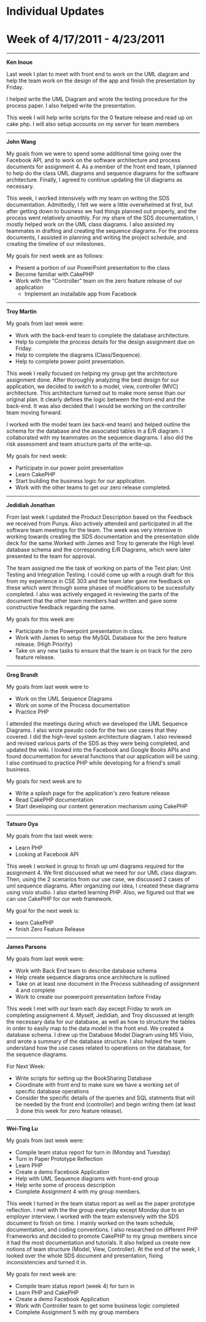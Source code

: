 # Individual Updates #
# Week of 4/17/2011 - 4/23/2011 #


---

**Ken Inoue**

Last week I plan to meet with front end to work on the UML diagram and help the team work on the design of the app and finish the presentation by Friday.

I helped write the UML Diagram and wrote the testing procedure for the process paper. I also helped write the presentation.

This week I will help write scripts for the 0 feature release and read up on cake php. I will also setup accounts on my server for team members




---


**John Wang**

My goals from we were to spend some additional time going over the Facebook API, and to work on the software architecture and process documents for assignment 4. As a member of the front end team, I planned to help do the class UML diagrams and sequence diagrams for the software architecture. Finally, I agreed to continue updating the UI diagrams as necessary.

This week, I worked intensively with my team on writing the SDS documentation. Admittedly, I felt we were a little overwhelmed at first, but after getting down to business we had things planned out properly, and the process went relatively smoothly. For my share of the SDS documentation, I mostly helped work on the UML class diagrams. I also assisted my teammates in drafting and creating the sequence diagrams. For the process documents, I assisted in planning and writing the project schedule, and creating the timeline of our milestones.

My goals for next week are as follows:
  * Present a portion of our PowerPoint presentation to the class
  * Become familiar with CakePHP
  * Work with the “Controller” team on the zero feature release of our application
    * Implement an installable app from Facebook


---


**Troy Martin**

My goals from last week were:


  * Work with the back-end team to complete the database architecture.
  * Help to complete the process details for the design assignment due on Friday.
  * Help to complete the diagrams (Class/Sequence).
  * Help to complete power point presentation.

This week I really focused on helping my group get the architecture assignment done. After thoroughly analyzing the best design for our application, we decided to switch to a model, view, controller (MVC) architecture. This architecture turned out to make more sense than our original plan. It clearly defines the logic between the front-end and the back-end. It was also decided that I would be working on the controller team moving forward.

I worked with the model team (ex back-end team) and helped outline the schema for the database and the associated tables in a E/R diagram. I collaborated with my teammates on the sequence diagrams. I also did the risk assessment and team structure parts of the write-up.

My goals for next week:

  * Participate in our power point presentation
  * Learn CakePHP
  * Start building the business logic for our application.
  * Work with the other teams to get our zero release completed.



---


**Jedidiah Jonathan**

From last week I updated the Product Description based on the Feedback we received from Punya. Also actively attended and participated in all the software team meetings for the team. The week was very intensive in working towards creating the SDS documentation and the presentation slide deck for the same.Worked with James and Troy to generate the High level database schema and the corresponding E/R Diagrams, which were later presented to the team for approval.

The team assigned me the task of working on parts of the Test plan: Unit Testing and Integration Testing. I could come up with a rough draft for this from my experience in CSE 303 and the team later gave me feedback on these which went through some phases of modifications to be sucessfully completed. I also was actively engaged in reviewing the parts of the document that the other team members had written and gave some constructive feedback regarding the same.

My goals for this week are:
  * Participate in the Powerpoint presentation in class.
  * Work with James to setup the MySQL Database for the zero feature release. (High Priority)
  * Take on any new tasks to ensure that the team is on track for the zero feature release.


---


**Greg Brandt**

My goals from last week were to
  * Work on the UML Sequence Diagrams
  * Work on some of the Process documentation
  * Practice PHP

I attended the meetings during which we developed the UML Sequence Diagrams. I also wrote pseudo code for the two use cases that they covered. I did the high-level system architecture diagram. I also reviewed and revised various parts of the SDS as they were being completed, and updated the wiki. I looked into the Facebook and Google Books APIs and found documentation for several functions that our application will be using. I also continued to practice PHP while developing for a friend's small business.

My goals for next week are to
  * Write a splash page for the application's zero feature release
  * Read CakePHP documentation
  * Start developing our content generation mechanism using CakePHP



---

**Tatsuro Oya**

My goals from the last week were:

  * Learn PHP
  * Looking at Facebook API

This week I worked in group to finish up uml diagrams required for the assignment 4. We first discussed what we need for our UML class diagram. Then, using the 2 scenarios from our use case, we discussed 2 cases of  uml sequence diagrams. After organizing our idea, I created these diagrams using visio studio. I also started learning PHP. Also, we figured out that we can use CakePHP for our web framework.


My goal for the next week is:

  * learn CakePHP
  * finish Zero Feature Release


---

**James Parsons**

My goals from last week were:

  * Work with Back End team to describe database schema
  * Help create sequence diagrams once architecture is outlined
  * Take on at least one document in the Process subheading of assignment 4 and complete
  * Work to create our powerpoint presentation before Friday

This week I met with our team each day except Friday to work on completing assignement 4. Myself, Jedidiah, and Troy discussed at length the necessary data for our database, as well as how to structure the tables in order to easily map to the data model in the front end. We created a database schema. I drew up the Database Model Diagram using MS Visio, and wrote a summary of the database structure. I also helped the team understand how the use cases related to operations on the database, for the sequence diagrams.

For Next Week:
  * Write scripts for setting up the BookSharing Database
  * Coordinate with front end to make sure we have a working set of specific database operations
  * Consider the specific details of the queries and SQL statments that will be needed by the front end (controller) and begin writing them (at least 3 done this week for zero feature release).


---

**Wei-Ting Lu**

My goals from last week were:

  * Compile team status report for turn in (Monday and Tuesday)
  * Turn in Paper Prototype Reflection
  * Learn PHP
  * Create a demo Facebook Application
  * Help with UML Sequence diagrams with front-end group
  * Help write some of process description
  * Complete Assignment 4 with my group members.

This week I turned in the team status report as well as the paper prototype reflection. I met with the the group everyday except Monday due to an employer interview. I worked with the team extensively with the SDS document to finish on time. I mainly worked on the team schedule, documentation, and coding conventions. I also researched on different PHP Frameworks and decided to promote CakePHP to my group members since it had the most documentation and tutorials. It also helped us create new notions of team structure (Model, View, Controller). At the end of the week, I looked over the whole SDS document and presentation, fixing inconsistencies and turned it in.

My goals for next week are:

  * Compile team status report (week 4) for turn in
  * Learn PHP and CakePHP
  * Create a demo Facebook Application
  * Work with Controller team to get some business logic completed
  * Complete Assignment 5 with my group members


